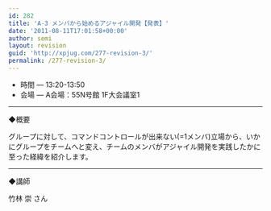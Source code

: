 ```yaml
---
id: 282
title: 'A-3 メンバから始めるアジャイル開発【発表】'
date: '2011-08-11T17:01:58+00:00'
author: semi
layout: revision
guid: 'http://xpjug.com/277-revision-3/'
permalink: /277-revision-3/
---
```


- 時間 — 13:20-13:50
- 会場 — A会場：55N号館 1F大会議室1

---

◆概要

グループに対して、コマンドコントロールが出来ない(=1メンバ)立場から、いかにグループをチームへと変え、チームのメンバがアジャイル開発を実践したかに至った経緯を紹介します。

---

◆講師

竹林 崇 さん